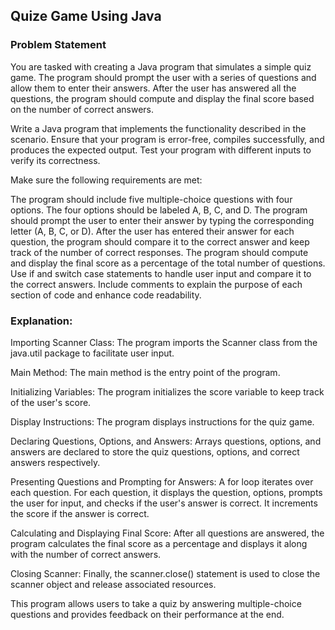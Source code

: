 ## Quize Game Using Java

### Problem Statement

You are tasked with creating a Java program that simulates a simple quiz game. The program should prompt the user with a series of questions and allow them to enter their answers. After the user has answered all the questions, the program should compute and display the final score based on the number of correct answers.

Write a Java program that implements the functionality described in the scenario. Ensure that your program is error-free, compiles successfully, and produces the expected output. Test your program with different inputs to verify its correctness.

Make sure the following requirements are met:

The program should include five multiple-choice questions with four options.
The four options should be labeled A, B, C, and D.
The program should prompt the user to enter their answer by typing the corresponding letter (A, B, C, or D).
After the user has entered their answer for each question, the program should compare it to the correct answer and keep track of the number of correct responses.
The program should compute and display the final score as a percentage of the total number of questions.
Use if and switch case statements to handle user input and compare it to the correct answers.
Include comments to explain the purpose of each section of code and enhance code readability.



### Explanation:

Importing Scanner Class: The program imports the Scanner class from the java.util package to facilitate user input.

Main Method: The main method is the entry point of the program.

Initializing Variables: The program initializes the score variable to keep track of the user's score.

Display Instructions: The program displays instructions for the quiz game.

Declaring Questions, Options, and Answers: Arrays questions, options, and answers are declared to store the quiz questions, options, and correct answers respectively.

Presenting Questions and Prompting for Answers: A for loop iterates over each question. For each question, it displays the question, options, prompts the user for input, and checks if the user's answer is correct. It increments the score if the answer is correct.

Calculating and Displaying Final Score: After all questions are answered, the program calculates the final score as a percentage and displays it along with the number of correct answers.

Closing Scanner: Finally, the scanner.close() statement is used to close the scanner object and release associated resources.

This program allows users to take a quiz by answering multiple-choice questions and provides feedback on their performance at the end.




